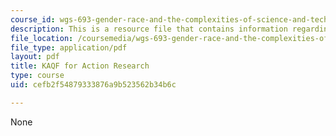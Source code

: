 ```yaml
---
course_id: wgs-693-gender-race-and-the-complexities-of-science-and-technology-a-problem-based-learning-experiment-spring-2009
description: This is a resource file that contains information regarding KAQF
file_location: /coursemedia/wgs-693-gender-race-and-the-complexities-of-science-and-technology-a-problem-based-learning-experiment-spring-2009/cefb2f54879333876a9b523562b34b6c_MITWGS_693S09_tutor02.pdf
file_type: application/pdf
layout: pdf
title: KAQF for Action Research
type: course
uid: cefb2f54879333876a9b523562b34b6c

---
```

None